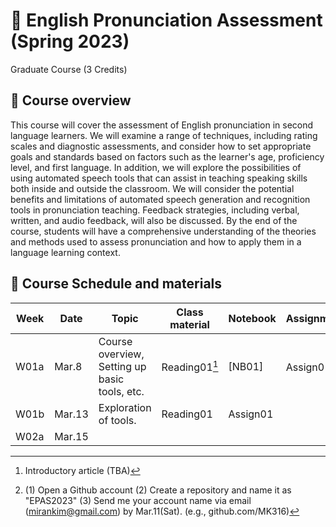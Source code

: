 # 📕 English Pronunciation Assessment (Spring 2023)
Graduate Course (3 Credits)

## 🔳 Course overview
This course will cover the assessment of English pronunciation in second language learners. We will examine a range of techniques, including rating scales and diagnostic assessments, and consider how to set appropriate goals and standards based on factors such as the learner's age, proficiency level, and first language. In addition, we will explore the possibilities of using automated speech tools that can assist in teaching speaking skills both inside and outside the classroom.  We will consider the potential benefits and limitations of automated speech generation and recognition tools in pronunciation teaching. Feedback strategies, including verbal, written, and audio feedback, will also be discussed. By the end of the course, students will have a comprehensive understanding of the theories and methods used to assess pronunciation and how to apply them in a language learning context.

## 🔳 Course Schedule and materials

|Week|Date|Topic|Class material|Notebook|Assignments|
|--|--|--|--|--|--|
|W01a|Mar.8|Course overview, Setting up basic tools, etc.|Reading01[^1]|[NB01]|Assign01[^2]|
|W01b|Mar.13| Exploration of tools.|Reading01|Assign01||
|W02a|Mar.15| | ||



[^1]: Introductory article (TBA)
[^2]: (1) Open a Github account (2) Create a repository and name it as "EPAS2023" (3) Send me your account name via email (mirankim@gmail.com) by Mar.11(Sat). (e.g., github.com/MK316)
